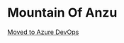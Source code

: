 # Mountain Of Anzu
[Moved to Azure DevOps](https://Urdarbrunnr@dev.azure.com/Urdarbrunnr/Mountain%20Of%20Anzu/_git/MountainOfAnzu)
